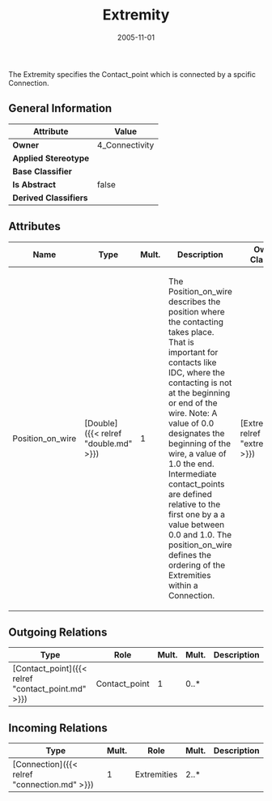 ﻿---
title: Extremity
toc: false
type: specs
date: "2005-11-01"
draft: false
specification: KBL
version: 2.3.sr1
documentType: "Recommendation"
elementType: Class
classes:
  - Extremity
menu_name: kbl-2.3.sr1
---
<p>The Extremity specifies the Contact_point which is connected by a spcific Connection.</p>

## General Information

| Attribute               | Value |
|-------------------------|-------|
| **Owner**               | 4_Connectivity |
| **Applied Stereotype**  |   |
| **Base Classifier**     |   |
| **Is Abstract**         | false |
| **Derived Classifiers** |   |

## Attributes
|  Name  |  Type  |  Mult.  |  Description  |  Owning Classifier  |
|--------|--------|---------|---------------|--------------|
|Position_on_wire | [Double]({{< relref "double.md" >}}) | 1 | <p>The Position_on_wire describes the position where the contacting takes place. That is important for contacts like IDC, where the contacting is not at the beginning or end of the wire. Note: A value of 0.0 designates the beginning of the wire, a value of 1.0 the end. Intermediate contact_points are defined relative to the first one by a a value between 0.0 and 1.0. The position_on_wire defines the ordering of the Extremities within a Connection.</p> | [Extremity]({{< relref "extremity.md" >}}) |

## Outgoing Relations
|    Type  |   Role   |   Mult.   |   Mult.   |   Description   |
|----------|----------|-----------|-----------|-----------------|
| [Contact_point]({{< relref "contact_point.md" >}}) | Contact_point | 1 | 0..* |  |
##  Incoming Relations
|    Type  |   Mult.  |   Role    |   Mult.   |   Description  |
|----------|----------|-----------|-----------|----------------|
| [Connection]({{< relref "connection.md" >}}) | 1 | Extremities | 2..* |  |
